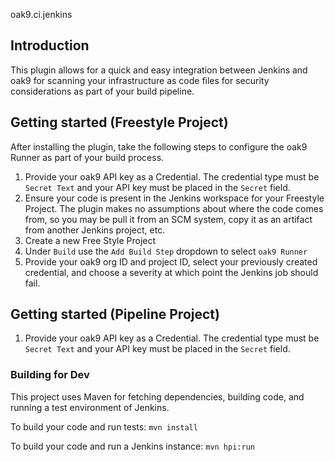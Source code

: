 oak9.ci.jenkins

## Introduction

This plugin allows for a quick and easy integration between Jenkins and oak9 for scanning your infrastructure as code 
files for security considerations as part of your build pipeline. 

## Getting started (Freestyle Project)

After installing the plugin, take the following steps to configure the oak9 Runner as part of your build process.

1. Provide your oak9 API key as a Credential. The credential type must be `Secret Text` and your API key must be placed
   in the `Secret` field.
1. Ensure your code is present in the Jenkins workspace for your Freestyle Project. The plugin makes no assumptions about
   where the code comes from, so you may be pull it from an SCM system, copy it as an artifact from another Jenkins
   project, etc.
1. Create a new Free Style Project
1. Under `Build` use the `Add Build Step` dropdown to select `oak9 Runner`
1. Provide your oak9 org ID and project ID, select your previously created credential, and choose a severity at which
point the Jenkins job should fail.

## Getting started (Pipeline Project)

1. Provide your oak9 API key as a Credential. The credential type must be `Secret Text` and your API key must be placed
   in the `Secret` field.

### Building for Dev
This project uses Maven for fetching dependencies, building code, and running a test environment of Jenkins. 

To build your code and run tests:
`mvn install`

To build your code and run a Jenkins instance:
`mvn hpi:run`


